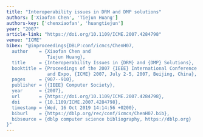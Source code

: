 ```yaml
---
title: "Interoperability issues in DRM and DMP solutions"
authors: ['Xiaofan Chen', 'Tiejun Huang']
authors-key: ['chenxiaofan', 'huangtiejun']
year: "2007"
article-link: "https://doi.org/10.1109/ICME.2007.4284798"
venue: "ICME"
bibex: "@inproceedings{DBLP:conf/icmcs/ChenH07,
  author    = {Xiaofan Chen and
               Tiejun Huang},
  title     = {Interoperability Issues in {DRM} and {DMP} Solutions},
  booktitle = {Proceedings of the 2007 {IEEE} International Conference on Multimedia
               and Expo, {ICME} 2007, July 2-5, 2007, Beijing, China},
  pages     = {907--910},
  publisher = {{IEEE} Computer Society},
  year      = {2007},
  url       = {https://doi.org/10.1109/ICME.2007.4284798},
  doi       = {10.1109/ICME.2007.4284798},
  timestamp = {Wed, 16 Oct 2019 14:14:56 +0200},
  biburl    = {https://dblp.org/rec/conf/icmcs/ChenH07.bib},
  bibsource = {dblp computer science bibliography, https://dblp.org}
}"
---
```

